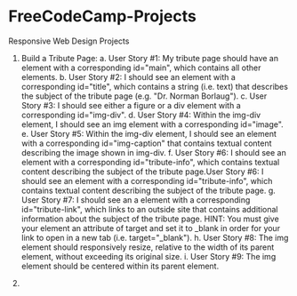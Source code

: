 # FreeCodeCamp-Projects

Responsive Web Design Projects

  1. Build a Tribute Page:
    a. User Story #1: My tribute page should have an element with a corresponding id="main", which contains all other elements.
          b. User Story #2: I should see an element with a corresponding id="title", which contains a string (i.e. text) that describes the subject of the tribute page (e.g. "Dr. Norman Borlaug").
          c. User Story #3: I should see either a figure or a div element with a corresponding id="img-div".
          d. User Story #4: Within the img-div element, I should see an img element with a corresponding id="image".
          e. User Story #5: Within the img-div element, I should see an element with a corresponding id="img-caption" that contains textual content describing the image shown in img-div.
          f. User Story #6: I should see an element with a corresponding id="tribute-info", which contains textual content describing the subject of the tribute page.User Story #6: I should see an element with a corresponding id="tribute-info", which contains textual content describing the subject of the tribute page.
          g. User Story #7: I should see an a element with a corresponding id="tribute-link", which links to an outside site that contains additional information about the subject of the tribute page. HINT: You must give your element an attribute of target and set it to _blank in order for your link to open in a new tab (i.e. target="_blank").
          h. User Story #8: The img element should responsively resize, relative to the width of its parent element, without exceeding its original size.
          i. User Story #9: The img element should be centered within its parent element.
                  
  2. 
